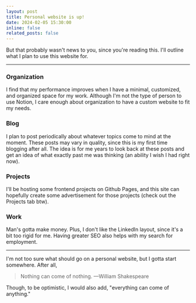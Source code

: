 ```yaml
---
layout: post
title: Personal website is up!
date: 2024-02-05 15:30:00
inline: false
related_posts: false
---
```


But that probably wasn't news to you, since you're reading this. I'll outline what I plan to use this website for.

---

<h3>Organization</h3>
I find that my performance improves when I have a minimal, customized, and organized space for my work. Although I'm not the type of person to use Notion, I care enough about organization to have a custom website to fit my needs.


<h3>Blog</h3>
I plan to post periodically about whatever topics come to mind at the moment. These posts may vary in quality, since this is my first time blogging after all. The idea is for me years to look back at these posts and get an idea of what exactly past me was thinking (an ability I wish I had right now).

<h3>Projects</h3>
I'll be hosting some frontend projects on Github Pages, and this site can hopefully create some advertisement for those projects (check out the Projects tab btw).

<h3>Work</h3>
Man's gotta make money. Plus, I don't like the LinkedIn layout, since it's a bit too rigid for me. Having greater SEO also helps with my search for employment.

---

I'm not too sure what should go on a personal website, but I gotta start somewhere. After all,

> Nothing can come of nothing.
> —William Shakespeare

Though, to be optimistic, I would also add, "everything can come of anything."